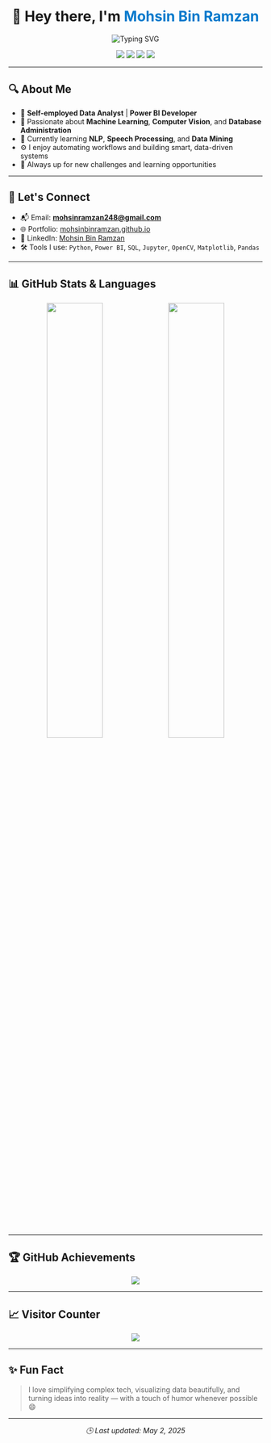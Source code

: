 <h1 align="center">👋 Hey there, I'm <span style="color:#007acc">Mohsin Bin Ramzan</span></h1>

<p align="center">
  <img src="https://readme-typing-svg.demolab.com?font=Fira+Code&pause=1000&center=true&vCenter=true&width=435&lines=Data+Analyst+%7C+ML+Enthusiast+%7C+Power+BI+Developer;Lifelong+Learner+%7C+Tech+Explorer+%7C+Open+Source+Contributor" alt="Typing SVG" />
</p>

<p align="center">
  <img src="https://komarev.com/ghpvc/?username=MOHSINBINRAMZAN&label=Profile%20views&color=0e75b6&style=flat" />
  <img src="https://img.shields.io/github/followers/MOHSINBINRAMZAN?label=Followers&style=social" />
  <img src="https://img.shields.io/badge/Pronouns-He%2FHim-blue" />
  <img src="https://img.shields.io/badge/Location-Rawalpindi%2C%20PK-%23f5c518" />
</p>

---

## 🔍 About Me

- 💼 **Self-employed Data Analyst** | **Power BI Developer**
- 🤖 Passionate about **Machine Learning**, **Computer Vision**, and **Database Administration**
- 📘 Currently learning **NLP**, **Speech Processing**, and **Data Mining**
- ⚙️ I enjoy automating workflows and building smart, data-driven systems
- 🧠 Always up for new challenges and learning opportunities

---

## 💬 Let's Connect

- 📬 Email: **mohsinramzan248@gmail.com**
- 🌐 Portfolio: [mohsinbinramzan.github.io](https://mohsinbinramzan.github.io)
- 💼 LinkedIn: [Mohsin Bin Ramzan](https://www.linkedin.com/in/mohsin-bin-ramzan-7022827271/)
- 🛠️ Tools I use: `Python`, `Power BI`, `SQL`, `Jupyter`, `OpenCV`, `Matplotlib`, `Pandas`

---

## 📊 GitHub Stats & Languages

<p align="center">
  <img src="https://github-readme-stats.vercel.app/api?username=MOHSINBINRAMZAN&show_icons=true&theme=tokyonight&hide_border=true" width="47%" />
  <img src="https://github-readme-stats.vercel.app/api/top-langs/?username=MOHSINBINRAMZAN&layout=compact&theme=dracula&hide_border=true" width="47%" />
</p>

---

## 🏆 GitHub Achievements

<p align="center">
  <img src="https://github-profile-trophy.vercel.app/?username=MOHSINBINRAMZAN&theme=monokai&margin-w=10&no-frame=true" />
</p>

---

## 📈 Visitor Counter

<p align="center">
  <img src="https://profile-counter.glitch.me/MOHSINBINRAMZAN/count.svg" />
</p>

---

## ✨ Fun Fact

> I love simplifying complex tech, visualizing data beautifully, and turning ideas into reality — with a touch of humor whenever possible 😄

---

<p align="center"><i>🕒 Last updated: May 2, 2025</i></p>
